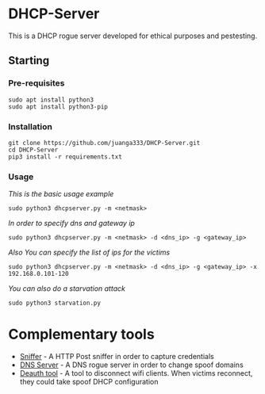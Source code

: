 # DHCP-Server

This is a DHCP rogue server developed for ethical purposes and pestesting.

## Starting

### Pre-requisites

```
sudo apt install python3
sudo apt install python3-pip
```

### Installation
```
git clone https://github.com/juanga333/DHCP-Server.git
cd DHCP-Server
pip3 install -r requirements.txt
```

### Usage
_This is the basic usage example_
```
sudo python3 dhcpserver.py -m <netmask>
```

_In order to specify dns and gateway ip_
```
sudo python3 dhcpserver.py -m <netmask> -d <dns_ip> -g <gateway_ip>
```

_Also You can specify the list of ips for the victims_
```
sudo python3 dhcpserver.py -m <netmask> -d <dns_ip> -g <gateway_ip> -x 192.168.0.101-120
```

_You can also do a starvation attack_
```
sudo python3 starvation.py
```

# Complementary tools
* [Sniffer](https://github.com/juanga333/Simply-HTTP-sniffer) - A HTTP Post sniffer in order to capture credentials
* [DNS Server](https://github.com/juanga333/DNS-Rogue-Server) - A DNS rogue server in order to change spoof domains
* [Deauth tool](https://github.com/juanga333/Netattack) - A tool to disconnect wifi clients. When victims reconnect, they could take spoof DHCP configuration
